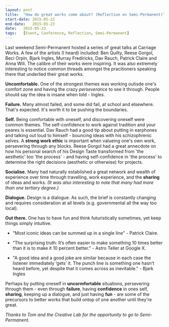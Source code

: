 ```yaml
---
layout:	post
title:	"How do great works come about? (Reflection on Semi-Permanent)"
start-date:	2015-05-22
end-date:	2015-05-23
date:	2015-05-23
tags:	[Event, Conference, Reflection, Semi-Permanent]
---
```


Last weekend Semi-Permanent hosted a series of great talks at Carriage Works. A few of the artists (I heard) included: Ben Quilty, Reese Gorgol, Beci Orpin, Bjark Ingles, Murray Frediricks, Dav Rauch, Patrick Claire and Anna Wili. The calibre of their works were inspiring. It was also extremely interesting to notice common threads amongst the pracitioners speaking there that underlied their great works. 

**Uncomfortable.** One of the strongest themes was working outisde one's comfort zone and having the crazy *perseverance* to see it through. People should say the idea is insane when told - Ingles.

**Failure.** Many almost failed, and some did fail, at school and elsewhere. That's expected. It's worth it to be pushing the boundaries. 

**Self.** Being comfortable with oneself, and discovering oneself were common themes. The self-confidence to work against tradition and your peares is essential. Dav Rauch had a good tip about putting in earphones and talking out loud to himself - bouncing ideas with his schizophrenic selves. A **strong work ethic** is important when valueing one's own work, persevering through any blocks. Reese Gorgol had a great annecdote on how his personal search of his Design Taste transformed from 'the aesthetic' too 'the process' - and having self-confidence in 'the process' to determine the right decisions (aesthetic or otherwise) for projects. 

**Socialise.** Many had naturally established a great network and wealth of experience over time through travelling, work experience, and the **sharing** of ideas and works. _(It was also interesting to note that many had more than one tertiary degree.)_

**Dialogue.** Design is a dialogue. As such, the brief is constantly changing and requires consideration at all levels (e.g. governmental all the way too local). 

**Out there.** One has to have fun and think futuristically sometimes, yet keep things simply intuitive.

- "Most iconic ideas can be summed up in a single line" - Patrick Claire. 

- "The surprising truth: It’s often easier to make something 10 times better than it is to make it 10 percent better." - Astro Teller at Google X.

- "A good idea and a good joke are similar because in each case the listener immediately ‘gets’ it. The punch line is something one hasn’t heard before, yet despite that it comes across as inevitable." - Bjark Ingles

Perhaps by putting oneself in **uncormfortable** situations, persevering through them - even through **failure**, having **confidence** in ones self, **sharing**, keeping up a dialogue, and just having **fun** - are some of the precursors to better works that build ontop of one another until they're great.

_Thanks to Tom and the Creative Lab for the opportunity to go to Semi-Permanent._